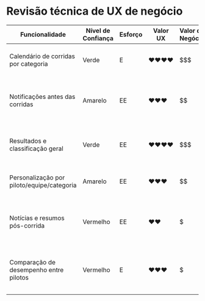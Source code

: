 # Revisão técnica de UX de negócio

| **Funcionalidade**                          | **Nível de Confiança** | **Esforço** | **Valor UX** | **Valor de Negócio** | **Observação**                                                                 |
|--------------------------------------------|-------------------------|-------------|---------------|----------------------|--------------------------------------------------------------------------------|
| Calendário de corridas por categoria       | Verde                   | E           | ♥♥♥♥          | $$$                  | Alta demanda dos usuários; valor central para o app                            |
| Notificações antes das corridas            | Amarelo                 | EE          | ♥♥♥           | $$                   | Exige integração com push notifications; pode gerar alto engajamento          |
| Resultados e classificação geral           | Verde                   | EE          | ♥♥♥♥          | $$$                  | Dados de terceiros ou atualização manual programada                            |
| Personalização por piloto/equipe/categoria | Amarelo                 | EE          | ♥♥♥           | $$                   | Envolve lógica de filtro e armazenamento de preferências                       |
| Notícias e resumos pós-corrida             | Vermelho                | EE          | ♥♥             | $                    | Conteúdo precisa ser atualizado com frequência manual ou por API              |
| Comparação de desempenho entre pilotos     | Vermelho                | E           | ♥♥♥           | $                    | Útil para entusiastas, mas complexo de implementar e com retorno menor no MVP |
